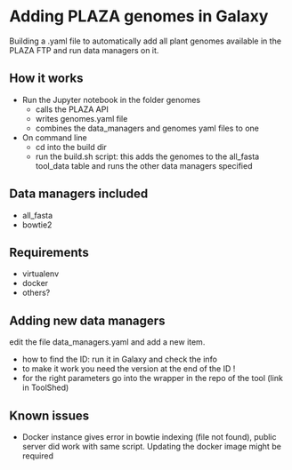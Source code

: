 # Adding PLAZA genomes in Galaxy

Building a .yaml file to automatically add all plant genomes available in the PLAZA FTP and run data managers on it.

## How it works

- Run the Jupyter notebook in the folder genomes
  - calls the PLAZA API
  - writes genomes.yaml file
  - combines the data_managers and genomes yaml files to one
- On command line
  - cd into the build dir
  - run the build.sh script: this adds the genomes to the all_fasta tool_data table and runs the other data managers specified

## Data managers included

- all_fasta
- bowtie2

## Requirements

- virtualenv
- docker
- others?

## Adding new data managers

edit the file data_managers.yaml and add a new item.

- how to find the ID: run it in Galaxy and check the info
- to make it work you need the version at the end of the ID !
- for the right parameters go into the wrapper in the repo of the tool (link in ToolShed)

## Known issues

- Docker instance gives error in bowtie indexing (file not found), public server did work with same script. Updating the docker image might be required
